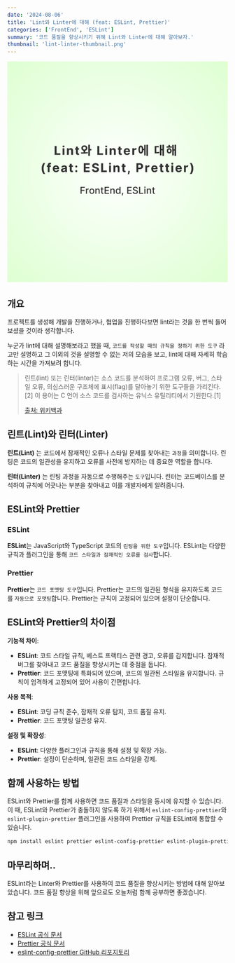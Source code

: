 ```yaml
---
date: '2024-08-06'
title: 'Lint와 Linter에 대해 (feat: ESLint, Prettier)'
categories: ['FrontEnd', 'ESLint']
summary: '코드 품질을 향상시키기 위해 Lint와 Linter에 대해 알아보자.'
thumbnail: 'lint-linter-thumbnail.png'
---
```


![lint-linter-thumbnail](lint-linter-thumbnail.png)

## 개요

프로젝트를 생성해 개발을 진행하거나, 협업을 진행하다보면 lint라는 것을 한 번씩 들어보셨을 것이라 생각합니다.

누군가 lint에 대해 설명해보라고 했을 때, `코드를 작성할 때의 규칙을 정하기 위한 도구` 라고만 설명하고 그 이외의 것을 설명할 수 없는 저의 모습을 보고, lint에 대해 자세히 학습하는 시간을 가져보려 합니다.

> 린트(lint) 또는 린터(linter)는 소스 코드를 분석하여 프로그램 오류, 버그, 스타일 오류, 의심스러운 구조체에 표시(flag)를 달아놓기 위한 도구들을 가리킨다.[2] 이 용어는 C 언어 소스 코드를 검사하는 유닉스 유틸리티에서 기원한다.[1]
>
> [출처: 위키백과](<https://ko.wikipedia.org/wiki/%EB%A6%B0%ED%8A%B8_(%EC%86%8C%ED%94%84%ED%8A%B8%EC%9B%A8%EC%96%B4)>)

## 린트(Lint)와 린터(Linter)

**린트(Lint)** 는 코드에서 잠재적인 오류나 스타일 문제를 찾아내는 `과정`을 의미합니다. 린팅은 코드의 일관성을 유지하고 오류를 사전에 방지하는 데 중요한 역할을 합니다.

**린터(Linter)** 는 린팅 과정을 자동으로 수행해주는 `도구`입니다. 린터는 코드베이스를 분석하여 규칙에 어긋나는 부분을 찾아내고 이를 개발자에게 알려줍니다.

## ESLint와 Prettier

### ESLint

**ESLint**는 JavaScript와 TypeScript 코드의 `린팅을 위한 도구`입니다. ESLint는 다양한 규칙과 플러그인을 통해 `코드 스타일과 잠재적인 오류를 검사`합니다.

### Prettier

**Prettier**는 `코드 포맷팅 도구`입니다. Prettier는 코드의 일관된 형식을 유지하도록 코드를 `자동으로 포맷팅`합니다. Prettier는 규칙이 고정되어 있으며 설정이 단순합니다.

## ESLint와 Prettier의 차이점

**기능적 차이**:

- **ESLint**: 코드 스타일 규칙, 베스트 프랙티스 관련 경고, 오류를 감지합니다. 잠재적 버그를 찾아내고 코드 품질을 향상시키는 데 중점을 둡니다.
- **Prettier**: 코드 포맷팅에 특화되어 있으며, 코드의 일관된 스타일을 유지합니다. 규칙이 엄격하게 고정되어 있어 사용이 간편합니다.

**사용 목적**:

- **ESLint**: 코딩 규칙 준수, 잠재적 오류 탐지, 코드 품질 유지.
- **Prettier**: 코드 포맷팅 일관성 유지.

**설정 및 확장성**:

- **ESLint**: 다양한 플러그인과 규칙을 통해 설정 및 확장 가능.
- **Prettier**: 설정이 단순하며, 일관된 코드 스타일을 강제.

## 함께 사용하는 방법

ESLint와 Prettier를 함께 사용하면 코드 품질과 스타일을 동시에 유지할 수 있습니다. 이 때, ESLint와 Prettier가 충돌하지 않도록 하기 위해서 `eslint-config-prettier`와 `eslint-plugin-prettier` 플러그인을 사용하여 Prettier 규칙을 ESLint에 통합할 수 있습니다.

```bash
npm install eslint prettier eslint-config-prettier eslint-plugin-prettier --save-dev
```

## 마무리하며..

ESLint라는 Linter와 Prettier를 사용하여 코드 품질을 향상시키는 방법에 대해 알아보았습니다. 코드 품질 향상을 위해 앞으로도 오늘처럼 함께 공부하면 좋겠습니다.

## 참고 링크

- [ESLint 공식 문서](https://eslint.org/docs/user-guide/getting-started)
- [Prettier 공식 문서](https://prettier.io/docs/en/index.html)
- [eslint-config-prettier GitHub 리포지토리](https://github.com/prettier/eslint-config-prettier)

